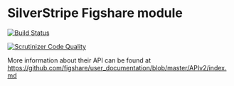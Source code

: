 
# SilverStripe Figshare module

[![Build Status](https://travis-ci.org/shoaibali/silverstripe-figshareapi.svg?branch=master)](https://travis-ci.org/shoaibali/silverstripe-figshareapi)

[![Scrutinizer Code Quality](https://scrutinizer-ci.com/g/shoaibali/silverstripe-figshareapi/badges/quality-score.png?b=master)](https://scrutinizer-ci.com/g/shoaibali/silverstripe-figshareapi/?branch=master)

More information about their API can be found at https://github.com/figshare/user_documentation/blob/master/APIv2/index.md
